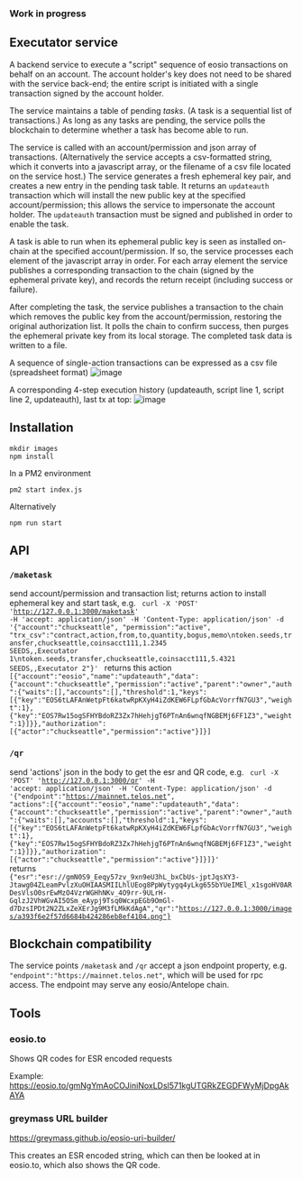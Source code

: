 ### Work in progress
## Executator service

A backend service to execute a "script" sequence of eosio transactions on behalf on an account. The account holder's key does not need to be shared with the service back-end; the entire script is initiated with a single transaction signed by the account holder.

The service maintains a table of pending *tasks*. (A task is a sequential list of transactions.) As long as any tasks are pending, the service polls the blockchain to determine whether a task has become able to run.

The service is called with an account/permission and json array of transactions. (Alternatively the service accepts a csv-formatted string, which it converts into a javascript array, or the filename of a csv file located on the service host.) The service generates a fresh ephemeral key pair, and creates a new entry in the pending task table. It returns an `updateauth` transaction which will install the new public key at the specified account/permission; this allows the service to impersonate the account holder. The `updateauth` transaction must be signed and published in order to enable the task.

A task is able to run when its ephemeral public key is seen as installed on-chain at the specified account/permission. If so, the service processes each element of the javascript array in order. For each array element the service publishes a corresponding transaction to the chain (signed by the ephemeral private key), and records the return receipt (including success or failure).

After completing the task, the service publishes a transaction to the chain which removes the public key from the account/permission, restoring the original authorization list. It polls the chain to confirm success, then purges the ephemeral private key from its local storage. The completed task data is written to a file.

A sequence of single-action transactions can be expressed as a csv file (spreadsheet format)
![image](https://github.com/chuck-h/executator/assets/2141014/998ad129-df29-4a08-a9ff-72ed8207711c)

A corresponding 4-step execution history (updateauth, script line 1, script line 2, updateauth), last tx at top:
![image](https://github.com/chuck-h/executator/assets/2141014/663a236f-6a79-4d3b-87f7-3df195c23ca9)

## Installation

```
mkdir images
npm install
```
In a PM2 environment
```
pm2 start index.js
```
Alternatively
```
npm run start
```

## API

### ```/maketask``` 

send account/permission and transaction list; returns action to install ephemeral key and start task, e.g.
<code>
curl -X 'POST'   'http://127.0.0.1:3000/maketask'   -H 'accept: application/json'   -H 'Content-Type: application/json'   -d '{"account":"chuckseattle", "permission":"active", "trx_csv":"contract,action,from,to,quantity,bogus,memo\ntoken.seeds,transfer,chuckseattle,coinsacct111,1.2345 SEEDS,,Executator 1\ntoken.seeds,transfer,chuckseattle,coinsacct111,5.4321 SEEDS,,Executator 2"}'
</code>
returns this action
<code>
[{"account":"eosio","name":"updateauth","data":{"account":"chuckseattle","permission":"active","parent":"owner","auth":{"waits":[],"accounts":[],"threshold":1,"keys":[{"key":"EOS6tLAFAnWetpFt6katwRpKXyH4iZdKEW6FLpfGbAcVorrfN7GU3","weight":1},{"key":"EOS7Rw15ogSFHYBdoRZ3Zx7hHehjgT6PTnAn6wnqfNGBEMj6FF1Z3","weight":1}]}},"authorization":[{"actor":"chuckseattle","permission":"active"}]}]
</code>

### ```/qr``` 

send 'actions' json in the body to get the esr and QR code, e.g.
<code>
curl -X 'POST'   'http://127.0.0.1:3000/qr'   -H 'accept: application/json'   -H 'Content-Type: application/json'   -d '{"endpoint":"https://mainnet.telos.net", "actions":[{"account":"eosio","name":"updateauth","data":{"account":"chuckseattle","permission":"active","parent":"owner","auth":{"waits":[],"accounts":[],"threshold":1,"keys":[{"key":"EOS6tLAFAnWetpFt6katwRpKXyH4iZdKEW6FLpfGbAcVorrfN7GU3","weight":1},{"key":"EOS7Rw15ogSFHYBdoRZ3Zx7hHehjgT6PTnAn6wnqfNGBEMj6FF1Z3","weight":1}]}},"authorization":[{"actor":"chuckseattle","permission":"active"}]}]}'
</code>
returns
<code>
{"esr":"esr://gmN0S9_Eeqy57zv_9xn9eU3hL_bxCbUs-jptJqsXY3-Jtawg04ZLeamPvlzXuOHIAASMIILhlUEog8PpWytygq4yLkg655bYUeIMEl_x1sgoHV0ARDesVlsO0srEwMzO4VzrWGHhNKv_4O9rr-9ULrH-GqlzJ2VhWGvAI5OSm_eAypj9Tsq0WcxpEGb9OmGl-d7DzsIPDt2N2ZLxZeXErJg9M3fLMkKdAgA","qr":"https://127.0.0.1:3000/images/a393f6e2f57d6684b424286eb8ef4104.png"}
</code>

## Blockchain compatibility

The service points `/maketask` and `/qr` accept a json endpoint property, e.g. `"endpoint":"https://mainnet.telos.net"`, which will be used for rpc access. The endpoint may serve any eosio/Antelope chain.

## Tools 

### eosio.to
Shows QR codes for ESR encoded requests

Example:
https://eosio.to/gmNgYmAoCOJiniNoxLDsl571kgUTGRkZEGDFWyMjDpgAkAYA

### greymass URL builder
https://greymass.github.io/eosio-uri-builder/

This creates an ESR encoded string, which can then be looked at in eosio.to, which also shows the QR code.

